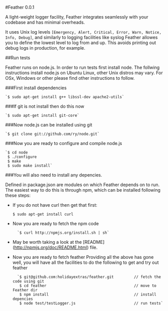 #Feather 0.0.1

A light-weight logger facility, Feather integrates seamlessly with your codebase and has minimal overheads.

It uses Unix log levels `[Emergency, Alert, Critical, Error, Warn, Notice, Info, Debug]`, and similarly to logging
facilities like syslog Feather allowes you to define the lowest level to log from and up. This avoids printing out debug
logs in production, for example.

##Run tests

Feather runs on node.js. In order to run tests first install node. The follwing instructions install node.js on Ubuntu
Linux, other Unix distros may vary. For OSx, Windows or other please find other instructions to follow.

###First install dependencies

    `$ sudo apt-get install g++ libssl-dev apache2-utils`

###If git is not install then do this now

    `$ sudo apt-get install git-core`

###Now node.js can be installed using git

    `$ git clone git://github.com/ry/node.git`

###Now you are ready to configure and compile node.js

    `$ cd node
     $ ./configure
     $ make
     $ sudo make install`

###You will also need to install any depencies.

Defined in package.json are modules on which Feather depends on to run. The easiest way to do this is through npm, which
can be installed following these steps:

* If you do not have curl then get that first:

    `$ sudo apt-get install curl`

* Now you are ready to fetch the npm code

        `$ curl http://npmjs.org/install.sh | sh`

* May be worth taking a look at the [README] (http://npmjs.org/doc/README.html) file.

* Now you are ready to fetch feather
Providing all the above has gone well, you will have all the facilities to do the following to get and try out feather

        `$ git@github.com:holidayextras/feather.git         // fetch the code using git
         $ cd feather                                       // move to Feather dir
         $ npm install                                      // install depencies
         $ node test/testLogger.js                          // run tests`
